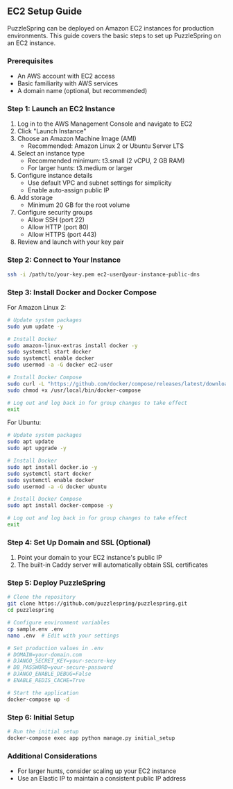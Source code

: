 ## EC2 Setup Guide

PuzzleSpring can be deployed on Amazon EC2 instances for production environments. This guide covers the basic steps to set up PuzzleSpring on an EC2 instance.

### Prerequisites

- An AWS account with EC2 access
- Basic familiarity with AWS services
- A domain name (optional, but recommended)

### Step 1: Launch an EC2 Instance

1. Log in to the AWS Management Console and navigate to EC2
2. Click "Launch Instance"
3. Choose an Amazon Machine Image (AMI)
   - Recommended: Amazon Linux 2 or Ubuntu Server LTS
4. Select an instance type
   - Recommended minimum: t3.small (2 vCPU, 2 GB RAM)
   - For larger hunts: t3.medium or larger
5. Configure instance details
   - Use default VPC and subnet settings for simplicity
   - Enable auto-assign public IP
6. Add storage
   - Minimum 20 GB for the root volume
7. Configure security groups
   - Allow SSH (port 22)
   - Allow HTTP (port 80)
   - Allow HTTPS (port 443)
8. Review and launch with your key pair

### Step 2: Connect to Your Instance

```bash
ssh -i /path/to/your-key.pem ec2-user@your-instance-public-dns
```

### Step 3: Install Docker and Docker Compose

For Amazon Linux 2:
```bash
# Update system packages
sudo yum update -y

# Install Docker
sudo amazon-linux-extras install docker -y
sudo systemctl start docker
sudo systemctl enable docker
sudo usermod -a -G docker ec2-user

# Install Docker Compose
sudo curl -L "https://github.com/docker/compose/releases/latest/download/docker-compose-$(uname -s)-$(uname -m)" -o /usr/local/bin/docker-compose
sudo chmod +x /usr/local/bin/docker-compose

# Log out and log back in for group changes to take effect
exit
```

For Ubuntu:
```bash
# Update system packages
sudo apt update
sudo apt upgrade -y

# Install Docker
sudo apt install docker.io -y
sudo systemctl start docker
sudo systemctl enable docker
sudo usermod -a -G docker ubuntu

# Install Docker Compose
sudo apt install docker-compose -y

# Log out and log back in for group changes to take effect
exit
```

### Step 4: Set Up Domain and SSL (Optional)

1. Point your domain to your EC2 instance's public IP
2. The built-in Caddy server will automatically obtain SSL certificates

### Step 5: Deploy PuzzleSpring

```bash
# Clone the repository
git clone https://github.com/puzzlespring/puzzlespring.git
cd puzzlespring

# Configure environment variables
cp sample.env .env
nano .env  # Edit with your settings

# Set production values in .env
# DOMAIN=your-domain.com
# DJANGO_SECRET_KEY=your-secure-key
# DB_PASSWORD=your-secure-password
# DJANGO_ENABLE_DEBUG=False
# ENABLE_REDIS_CACHE=True

# Start the application
docker-compose up -d
```

### Step 6: Initial Setup

```bash
# Run the initial setup
docker-compose exec app python manage.py initial_setup
```

### Additional Considerations

- For larger hunts, consider scaling up your EC2 instance
- Use an Elastic IP to maintain a consistent public IP address
